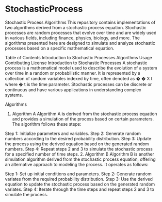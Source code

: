 # StochasticProcess
Stochastic Process Algorithms
This repository contains implementations of two algorithms derived from a stochastic process equation. Stochastic processes are random processes that evolve over time and are widely used in various fields, including finance, physics, biology, and more. The algorithms presented here are designed to simulate and analyze stochastic processes based on a specific mathematical equation.

Table of Contents
Introduction to Stochastic Processes
Algorithms
Usage
Contributing
License
Introduction to Stochastic Processes
A stochastic process is a mathematical model used to describe the evolution of a system over time in a random or probabilistic manner. It is represented by a collection of random variables indexed by time, often denoted as 
�
�
X 
t
​
  where 
�
t is the time parameter. Stochastic processes can be discrete or continuous and have various applications in understanding complex systems.

Algorithms
1. Algorithm A
Algorithm A is derived from the stochastic process equation and provides a simulation of the process based on certain parameters. The algorithm follows these steps:

Step 1: Initialize parameters and variables.
Step 2: Generate random numbers according to the desired probability distribution.
Step 3: Update the process using the derived equation based on the generated random numbers.
Step 4: Repeat steps 2 and 3 to simulate the stochastic process for a specified number of time steps.
2. Algorithm B
Algorithm B is another simulation algorithm derived from the stochastic process equation, offering an alternative approach to modeling the process. It operates as follows:

Step 1: Set up initial conditions and parameters.
Step 2: Generate random variates from the required probability distribution.
Step 3: Use the derived equation to update the stochastic process based on the generated random variates.
Step 4: Iterate through the time steps and repeat steps 2 and 3 to simulate the process.
